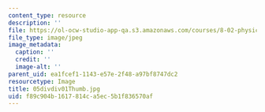 ```yaml
---
content_type: resource
description: ''
file: https://ol-ocw-studio-app-qa.s3.amazonaws.com/courses/8-02-physics-ii-electricity-and-magnetism-spring-2007/f89c904b1617814ca5ec5b1f836570af_05divdiv01Thumb.jpg
file_type: image/jpeg
image_metadata:
  caption: ''
  credit: ''
  image-alt: ''
parent_uid: ea1fcef1-1143-e57e-2f48-a97bf8747dc2
resourcetype: Image
title: 05divdiv01Thumb.jpg
uid: f89c904b-1617-814c-a5ec-5b1f836570af
---
```


